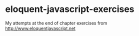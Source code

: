 # eloquent-javascript-exercises
My attempts at the end of chapter exercises from http://www.eloquentjavascript.net
